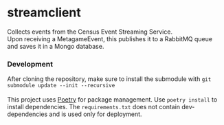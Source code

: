 # streamclient
Collects events from the Census Event Streaming Service.  
Upon receiving a MetagameEvent, this publishes it to a RabbitMQ queue and saves it in a Mongo database.

### Development
After cloning the repository, make sure to install the submodule with `git submodule update --init --recursive`  
</br>
This project uses [Poetry](https://python-poetry.org/docs/) for package management. Use `poetry install` to install dependencies. The `requirements.txt` does not contain dev-dependencies and is used only for deployment.
